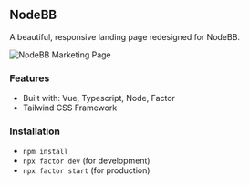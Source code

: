 ## NodeBB

A beautiful, responsive landing page redesigned for NodeBB.

![NodeBB Marketing Page](https://i.imgur.com/yO8kbeP.png)

### Features

- Built with: Vue, Typescript, Node, Factor
- Tailwind CSS Framework

### Installation

- `npm install`
- `npx factor dev` (for development)
- `npx factor start` (for production)
